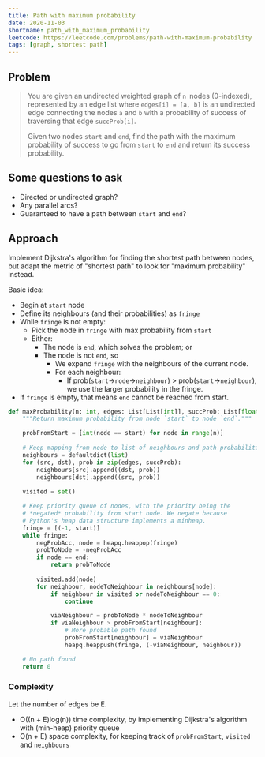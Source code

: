 ```yaml
---
title: Path with maximum probability
date: 2020-11-03
shortname: path_with_maximum_probability
leetcode: https://leetcode.com/problems/path-with-maximum-probability
tags: [graph, shortest path]
---
```


## Problem

> You are given an undirected weighted graph of `n `nodes (0-indexed),
> represented by an edge list where `edges[i] = [a, b]` is an undirected edge connecting the 
> nodes `a` and `b` with a probability of success of traversing that edge `succProb[i]`.
> 
> Given two nodes `start` and `end`,
> find the path with the maximum probability of success to go from `start` to `end` and return its success probability.

## Some questions to ask
* Directed or undirected graph?
* Any parallel arcs?
* Guaranteed to have a path between `start` and `end`?

## Approach
Implement Dijkstra's algorithm for finding the shortest path between nodes,
but adapt the metric of "shortest path" to look for "maximum probability" instead.

Basic idea:
* Begin at `start` node
* Define its neighbours (and their probabilities) as `fringe`
* While `fringe` is not empty:
    * Pick the node in `fringe` with max probability from `start`
    * Either:
        * The node is `end`, which solves the problem; or
        * The node is not `end`, so
            * We expand `fringe` with the neighbours of the current node.
            * For each neighbour:
                * If prob(`start`->`node`->`neighbour`) > prob(`start`->`neighbour`), we use the larger probability in the fringe.
* If `fringe` is empty, that means `end` cannot be reached from start.

```python
def maxProbability(n: int, edges: List[List[int]], succProb: List[float], start: int, end: int) -> float:
    """Return maximum probability from node `start` to node `end`."""

    probFromStart = [int(node == start) for node in range(n)]
    
    # Keep mapping from node to list of neighbours and path probabilities
    neighbours = defaultdict(list)
    for (src, dst), prob in zip(edges, succProb):
        neighbours[src].append((dst, prob))
        neighbours[dst].append((src, prob))
    
    visited = set()

    # Keep priority queue of nodes, with the priority being the
    # *negated* probability from start node. We negate because
    # Python's heap data structure implements a minheap.
    fringe = [(-1, start)]
    while fringe:
        negProbAcc, node = heapq.heappop(fringe)
        probToNode = -negProbAcc
        if node == end:
            return probToNode
        
        visited.add(node)
        for neighbour, nodeToNeighbour in neighbours[node]:
            if neighbour in visited or nodeToNeighbour == 0:
                continue

            viaNeighbour = probToNode * nodeToNeighbour
            if viaNeighbour > probFromStart[neighbour]:
                # More probable path found
                probFromStart[neighbour] = viaNeighbour
                heapq.heappush(fringe, (-viaNeighbour, neighbour))

    # No path found
    return 0
```

### Complexity
Let the number of edges be E.

* O((n + E)log(n)) time complexity, by implementing Dijkstra's algorithm with (min-heap) priority queue
* O(n + E) space complexity, for keeping track of `probFromStart`, `visited` and `neighbours`
